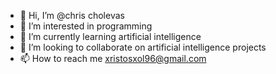 - 👋 Hi, I’m @chris cholevas
- 👀 I’m interested in programming 
- 🌱 I’m currently learning artificial intelligence 
- 💞️ I’m looking to collaborate on artificial intelligence projects
- 📫 How to reach me xristosxol96@gmail.com



